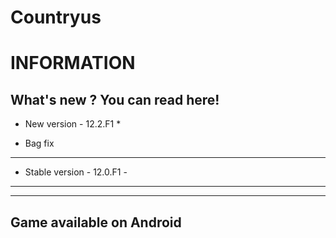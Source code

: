 # Countryus
INFORMATION
=====================
What's new ? You can read here!
---------------------

* New version - 12.2.F1 *
- Bag fix

---------------------

- Stable version - 12.0.F1 -
------------------------

- - - - - - - - - - - - -
Game available on Android
------------------------

